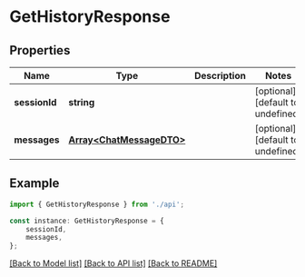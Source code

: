 # GetHistoryResponse


## Properties

Name | Type | Description | Notes
------------ | ------------- | ------------- | -------------
**sessionId** | **string** |  | [optional] [default to undefined]
**messages** | [**Array&lt;ChatMessageDTO&gt;**](ChatMessageDTO.md) |  | [optional] [default to undefined]

## Example

```typescript
import { GetHistoryResponse } from './api';

const instance: GetHistoryResponse = {
    sessionId,
    messages,
};
```

[[Back to Model list]](../README.md#documentation-for-models) [[Back to API list]](../README.md#documentation-for-api-endpoints) [[Back to README]](../README.md)
